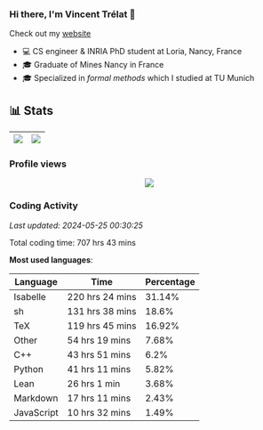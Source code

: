 ### Hi there, I'm Vincent Trélat 👋

Check out my [website](https://vtrelat.github.io)

-   💻 CS engineer & INRIA PhD student at Loria, Nancy, France
-   🎓 Graduate of Mines Nancy in France
-   🎓 Specialized in _formal methods_ which I studied at TU Munich

## 📊 **Stats**

| <img align="center" src="https://readme-stats.clckblog.space/api?username=VTrelat&show_icons=true&include_all_commits=true&theme=tokyonight&hide_border=true" /> | <img align="center" src="https://readme-stats.clckblog.space/api/top-langs/?username=VTrelat&layout=compact&theme=tokyonight&hide_border=true" /> |
| ---------------------------------------------------------------------------------------------------------------------------------------------------------------- | ------------------------------------------------------------------------------------------------------------------------------------------------- |

### Profile views

<p align="center">
 <img src="https://profile-counter.glitch.me/VTrelat/count.svg" />
</p>

<!--automations-->
### Coding Activity
_Last updated: 2024-05-25 00:30:25_

Total coding time: 707 hrs 43 mins

**Most used languages**:

| Language | Time | Percentage |
| ------------- | ------------- | ------------- |
| Isabelle | 220 hrs 24 mins | 31.14% |
| sh | 131 hrs 38 mins | 18.6% |
| TeX | 119 hrs 45 mins | 16.92% |
| Other | 54 hrs 19 mins | 7.68% |
| C++ | 43 hrs 51 mins | 6.2% |
| Python | 41 hrs 11 mins | 5.82% |
| Lean | 26 hrs 1 min | 3.68% |
| Markdown | 17 hrs 11 mins | 2.43% |
| JavaScript | 10 hrs 32 mins | 1.49% |

